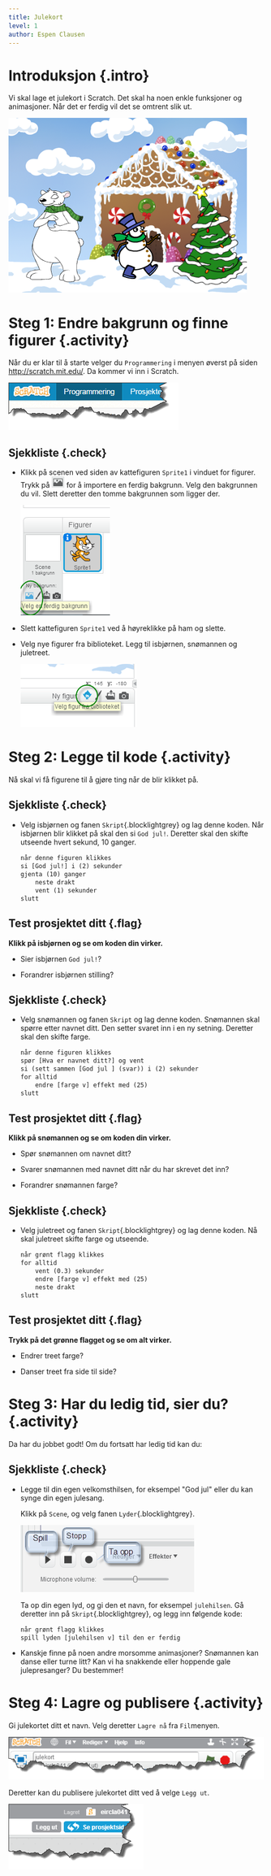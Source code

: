 ```yaml
---
title: Julekort
level: 1
author: Espen Clausen
---
```


# Introduksjon {.intro}

Vi skal lage et julekort i Scratch. Det skal ha noen enkle funksjoner
og animasjoner. Når det er ferdig vil det se omtrent slik ut.

![](julekort.png)

# Steg 1: Endre bakgrunn og finne figurer {.activity}

Når du er klar til å starte velger du `Programmering` i menyen øverst
på siden <http://scratch.mit.edu/>. Da kommer vi inn i Scratch.

![](programmering.png)

## Sjekkliste {.check}

+ Klikk på scenen ved siden av kattefiguren `Sprite1` i vinduet for
  figurer. Trykk på ![](../bilder/bakgrunn-fra-bibliotek.png) for å
  importere en ferdig bakgrunn. Velg den bakgrunnen du vil. Slett
  deretter den tomme bakgrunnen som ligger der.

  ![](ny_bakgrunn.png)

+ Slett kattefiguren `Sprite1` ved å høyreklikke på ham og slette.

+ Velg nye figurer fra biblioteket. Legg til isbjørnen, snømannen og
  juletreet.

  ![](velg_figurer.png)

# Steg 2: Legge til kode {.activity}

Nå skal vi få figurene til å gjøre ting når de blir klikket på.

## Sjekkliste {.check}

+ Velg isbjørnen og fanen `Skript`{.blocklightgrey} og lag denne
  koden. Når isbjørnen blir klikket på skal den si `God jul!`.
  Deretter skal den skifte utseende hvert sekund, 10 ganger.

  ```blocks
  når denne figuren klikkes
  si [God jul!] i (2) sekunder
  gjenta (10) ganger
      neste drakt
      vent (1) sekunder
  slutt
  ```

## Test prosjektet ditt {.flag}

__Klikk på isbjørnen og se om koden din virker.__

+ Sier isbjørnen `God jul!`?

+ Forandrer isbjørnen stilling?

## Sjekkliste {.check}

+ Velg snømannen og fanen `Skript` og lag denne koden.  Snømannen skal
  spørre etter navnet ditt. Den setter svaret inn i en ny
  setning. Deretter skal den skifte farge.

  ```blocks
  når denne figuren klikkes
  spør [Hva er navnet ditt?] og vent
  si (sett sammen [God jul ] (svar)) i (2) sekunder
  for alltid
      endre [farge v] effekt med (25)
  slutt
  ```

## Test prosjektet ditt {.flag}

__Klikk på snømannen og se om koden din virker.__

+ Spør snømannen om navnet ditt?

+ Svarer snømannen med navnet ditt når du har skrevet det inn?

+ Forandrer snømannen farge?

## Sjekkliste {.check}

+ Velg juletreet og fanen `Skript`{.blocklightgrey} og lag denne
koden.  Nå skal juletreet skifte farge og utseende.

  ```blocks
  når grønt flagg klikkes
  for alltid
      vent (0.3) sekunder
      endre [farge v] effekt med (25)
      neste drakt
  slutt
  ```

## Test prosjektet ditt {.flag}

__Trykk på det grønne flagget og se om alt virker.__

+ Endrer treet farge?

+ Danser treet fra side til side?

# Steg 3: Har du ledig tid, sier du? {.activity}

Da har du jobbet godt! Om du fortsatt har ledig tid kan du:

## Sjekkliste {.check}

+ Legge til din egen velkomsthilsen, for eksempel "God jul" eller du
kan synge din egen julesang.

  Klikk på `Scene`, og velg fanen `Lyder`{.blocklightgrey}.

  ![](lyder.png)

  Ta op din egen lyd, og gi den et navn, for eksempel
  `julehilsen`. Gå deretter inn på `Skript`{.blocklightgrey}, og
  legg inn følgende kode:

  ```blocks
  når grønt flagg klikkes
  spill lyden [julehilsen v] til den er ferdig
  ```

+ Kanskje finne på noen andre morsomme animasjoner? Snømannen kan
danse eller turne litt? Kan vi ha snakkende eller hoppende gale
julepresanger? Du bestemmer!

# Steg 4: Lagre og publisere {.activity}

Gi julekortet ditt et navn. Velg deretter `Lagre nå` fra `Fil`menyen.

![](lagre.png)

Deretter kan du publisere julekortet ditt ved å velge `Legg ut`.

![](leggut.png)
